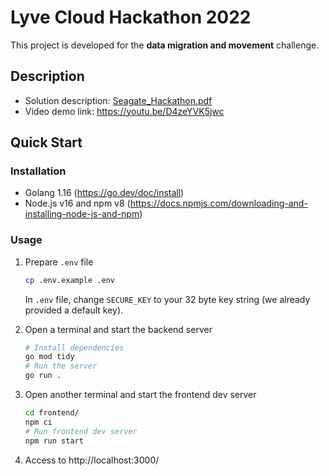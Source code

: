 # Lyve Cloud Hackathon 2022

This project is developed for the **data migration and movement** challenge.

## Description

- Solution description: [Seagate_Hackathon.pdf](docs/Seagate_Hackathon.pdf)
- Video demo link: https://youtu.be/D4zeYVK5jwc 

## Quick Start

### Installation

- Golang 1.16 (https://go.dev/doc/install)
- Node.js v16 and npm v8 (https://docs.npmjs.com/downloading-and-installing-node-js-and-npm)

### Usage

1. Prepare `.env` file
    ```bash
    cp .env.example .env
    ```
   In `.env` file, change `SECURE_KEY` to your 32 byte key string (we already provided a default key).

3. Open a terminal and start the backend server

    ```bash
    # Install dependencies
    go mod tidy
    # Run the server
    go run .
    ```
   
4. Open another terminal and start the frontend dev server

    ```bash
    cd frontend/
    npm ci
    # Run frontend dev server
    npm run start
    ```
   
5. Access to http://localhost:3000/
